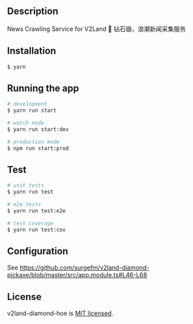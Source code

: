 ## Description

  News Crawling Service for V2Land 💎️
  钻石锄，浪潮新闻采集服务

## Installation

```bash
$ yarn
```

## Running the app

```bash
# development
$ yarn run start

# watch mode
$ yarn run start:dev

# production mode
$ npm run start:prod
```

## Test

```bash
# unit tests
$ yarn run test

# e2e tests
$ yarn run test:e2e

# test coverage
$ yarn run test:cov
```

## Configuration

See https://github.com/surgefm/v2land-diamond-pickaxe/blob/master/src/app.module.ts#L46-L68

## License

  v2land-diamond-hoe is [MIT licensed](LICENSE).
